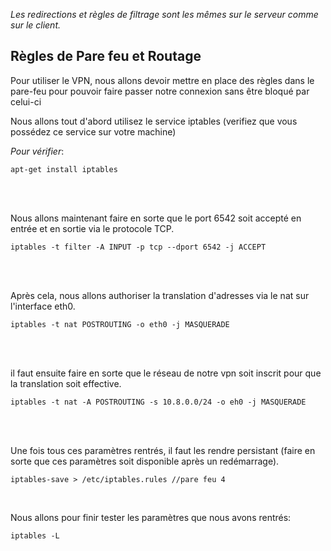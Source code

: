 _Les redirections et règles de filtrage sont les mêmes sur le serveur comme sur le client._

Règles de Pare feu et Routage 
-----
Pour utiliser le VPN, nous allons devoir mettre en place des règles dans le pare-feu pour pouvoir faire passer notre connexion sans être bloqué par celui-ci
      
Nous allons tout d'abord utilisez le service iptables (verifiez que vous possédez ce service sur votre machine)    
      
_Pour vérifier_:
```shell
apt-get install iptables
```
<br>
<br>


Nous allons maintenant faire en sorte que le port 6542 soit accepté en entrée et en sortie via le protocole TCP.
```shell
iptables -t filter -A INPUT -p tcp --dport 6542 -j ACCEPT
```
<br>
<br>

Après cela, nous allons authoriser la translation d'adresses via le nat sur l'interface eth0.
```shell
iptables -t nat POSTROUTING -o eth0 -j MASQUERADE
```

<br>
<br>

il faut ensuite faire en sorte que le réseau de notre vpn soit inscrit pour que la translation soit effective.
```shell
iptables -t nat -A POSTROUTING -s 10.8.0.0/24 -o eh0 -j MASQUERADE
```

<br>
<br>

Une fois tous ces paramètres rentrés, il faut les rendre persistant (faire en sorte que ces paramètres soit disponible après un redémarrage).
```shell
iptables-save > /etc/iptables.rules //pare feu 4
```

<br>

Nous allons pour finir tester les paramètres que nous avons rentrés:

```shell
iptables -L
```





